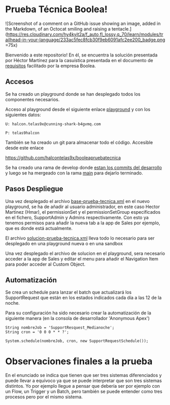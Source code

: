 # Prueba Técnica Boolea!

  

![Screenshot of a comment on a GitHub issue showing an image, added in the Markdown, of an Octocat smiling and raising a tentacle.](https://res.cloudinary.com/hy4kyit2a/f_auto,fl_lossy,q_70/learn/modules/trailhead-in-your-language/233ac5fec8fcb30f9eb6091afc2ee200_badge.png =75x)

  

Bienvenido a este repositorio! En él, se encuentra la solución presentada por Héctor Martínez para la casuística presentada en el documento de [requisitos](https://github.com/halcontelas9x/booleapruebatecnica/blob/main/requisitos/Prueba%20te%CC%81cnica%20Senior%20-%20Requisitos.pdf) facilitado por la empresa Boolea.

  

## Accesos

  

Se ha creado un playground donde se han desplegado todos los componentes necesarios.

Acceso al playground desde el siguiente enlace [playground](https://cunning-shark-b4gvmq-dev-ed.trailblaze.my.salesforce.com/) y con los siguientes datos:
 ~~~
U: halcon.telas9x@cunning-shark-b4gvmq.com

P: telas9halcon
~~~

También se ha creado un git para almacenar todo el código. Accesible desde este enlace

https://github.com/halcontelas9x/booleapruebatecnica

Se ha creado una rama de develop donde [estan los commits del desarrollo](https://github.com/halcontelas9x/booleapruebatecnica/compare/main...feature/develop) y luego se ha mergeado con la rama [main](https://github.com/halcontelas9x/booleapruebatecnica) para dejarlo terminado.
  

## Pasos Despliegue


Una vez desplegado el archivo [base-prueba-tecnica.xml](https://github.com/halcontelas9x/booleapruebatecnica/blob/main/manifest/base-prueba-tecnica.xml) en el nuevo playground, se ha de añadir al usuario administrador, en este caso Hector Martinez (Hmar), el permissionSet y el permissionSetGroup especificados en el fichero, SupportAdmin y Admins respectivamente. Con esto ya tenemos permisos para añadir la nueva tab a la app de Sales por ejemplo, que es donde está actualmente.

El archivo [solucion-prueba-tecnica.xml](https://github.com/halcontelas9x/booleapruebatecnica/blob/main/manifest/solucion-prueba-tecnica.xml) lleva todo lo necesario para ser desplegado en una playground nueva o en una sandbox 

Una vez desplegado el archivo de solucion en el playground, sera necesario acceder a la app de Sales y editar el menu para añadir el Navigation Item para poder acceder al Custom Object.

  

## Automatización

Se crea un schedule para lanzar el batch que actualizará los SupportRequest que están en los estados indicados cada día a las 12 de la noche.

Para su configuración ha sido necesario crear la automatización de la siguiente manera (en la consola de desarrollador 'Anonymous Apex')
 

~~~
String nombreJob = 'SupportResquest_Medianoche';
String cron = '0 0 0 * * ?';

System.schedule(nombreJob, cron, new SupportRequestSchedule());

~~~


# Observaciones finales a la prueba

  

En el enunciado se indica que tienen que ser tres sistemas diferenciados y puede llevar a equívoco ya que se puede interpretar que son tres sistemas distintos. Yo por ejemplo llegue a pensar que debería ser por ejemplo con un Flow, un Trigger y un Batch, pero también se puede entender como tres procesos pero por el mismo sistema.